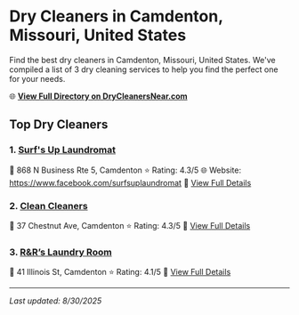 # Dry Cleaners in Camdenton, Missouri, United States

Find the best dry cleaners in Camdenton, Missouri, United States. We've compiled a list of 3 dry cleaning services to help you find the perfect one for your needs.

🌐 **[View Full Directory on DryCleanersNear.com](https://drycleanersnear.com/city/US/Missouri/Camdenton)**

## Top Dry Cleaners

### 1. [Surf's Up Laundromat](https://drycleanersnear.com/dryCleaner/688d712ceedd882ede90bf1e/surf-s-up-laundromat)
📍 868 N Business Rte 5, Camdenton
⭐ Rating: 4.3/5
🌐 Website: https://www.facebook.com/surfsuplaundromat
🔗 [View Full Details](https://drycleanersnear.com/dryCleaner/688d712ceedd882ede90bf1e/surf-s-up-laundromat)

### 2. [Clean Cleaners](https://drycleanersnear.com/dryCleaner/688d712deedd882ede90bf34/clean-cleaners)
📍 37 Chestnut Ave, Camdenton
⭐ Rating: 4.3/5
🔗 [View Full Details](https://drycleanersnear.com/dryCleaner/688d712deedd882ede90bf34/clean-cleaners)

### 3. [R&R’s Laundry Room](https://drycleanersnear.com/dryCleaner/688d7125eedd882ede90be32/r-r-s-laundry-room)
📍 41 Illinois St, Camdenton
⭐ Rating: 4.1/5
🔗 [View Full Details](https://drycleanersnear.com/dryCleaner/688d7125eedd882ede90be32/r-r-s-laundry-room)


---

*Last updated: 8/30/2025*
